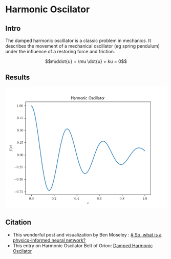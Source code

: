 # Harmonic Oscilator
## Intro
The damped harmonic oscillator is a classic problem in mechanics. It describes the movement of a mechanical oscillator (eg spring pendulum) under the influence of a restoring force and friction.
```math
m\ddot{u} + \mu \dot{u} + ku = 0
```

## Results
![logisticReg](/Harmonic_Oscilator/figures/predicted.png)

## Citation
- This wonderful post and visualization by Ben Moseley : [# So, what is a physics-informed neural network?](https://benmoseley.blog/my-research/so-what-is-a-physics-informed-neural-network/)
- This entry on Harmonic Oscilator  Belt of Orion: [Damped Harmonic Oscilator](https://beltoforion.de/en/harmonic_oscillator/)
